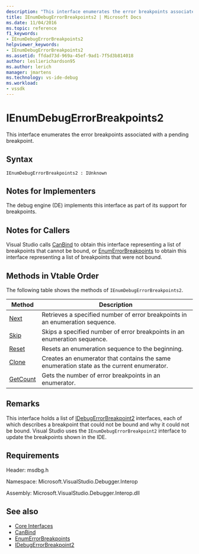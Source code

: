 ```yaml
---
description: "This interface enumerates the error breakpoints associated with a pending breakpoint."
title: IEnumDebugErrorBreakpoints2 | Microsoft Docs
ms.date: 11/04/2016
ms.topic: reference
f1_keywords:
- IEnumDebugErrorBreakpoints2
helpviewer_keywords:
- IEnumDebugErrorBreakpoints2
ms.assetid: ffdad73d-969a-45ef-9ad1-7f5d3b814018
author: leslierichardson95
ms.author: lerich
manager: jmartens
ms.technology: vs-ide-debug
ms.workload:
- vssdk
---
```

# IEnumDebugErrorBreakpoints2
This interface enumerates the error breakpoints associated with a pending breakpoint.

## Syntax

```
IEnumDebugErrorBreakpoints2 : IUnknown
```

## Notes for Implementers
 The debug engine (DE) implements this interface as part of its support for breakpoints.

## Notes for Callers
 Visual Studio calls [CanBind](../../../extensibility/debugger/reference/idebugpendingbreakpoint2-canbind.md) to obtain this interface representing a list of breakpoints that cannot be bound, or [EnumErrorBreakpoints](../../../extensibility/debugger/reference/idebugpendingbreakpoint2-enumerrorbreakpoints.md) to obtain this interface representing a list of breakpoints that were not bound.

## Methods in Vtable Order
 The following table shows the methods of `IEnumDebugErrorBreakpoints2`.

|Method|Description|
|------------|-----------------|
|[Next](../../../extensibility/debugger/reference/ienumdebugerrorbreakpoints2-next.md)|Retrieves a specified number of error breakpoints in an enumeration sequence.|
|[Skip](../../../extensibility/debugger/reference/ienumdebugerrorbreakpoints2-skip.md)|Skips a specified number of error breakpoints in an enumeration sequence.|
|[Reset](../../../extensibility/debugger/reference/ienumdebugerrorbreakpoints2-reset.md)|Resets an enumeration sequence to the beginning.|
|[Clone](../../../extensibility/debugger/reference/ienumdebugerrorbreakpoints2-clone.md)|Creates an enumerator that contains the same enumeration state as the current enumerator.|
|[GetCount](../../../extensibility/debugger/reference/ienumdebugerrorbreakpoints2-getcount.md)|Gets the number of error breakpoints in an enumerator.|

## Remarks
 This interface holds a list of [IDebugErrorBreakpoint2](../../../extensibility/debugger/reference/idebugerrorbreakpoint2.md) interfaces, each of which describes a breakpoint that could not be bound and why it could not be bound. Visual Studio uses the `IEnumDebugErrorBreakpoint2` interface to update the breakpoints shown in the IDE.

## Requirements
 Header: msdbg.h

 Namespace: Microsoft.VisualStudio.Debugger.Interop

 Assembly: Microsoft.VisualStudio.Debugger.Interop.dll

## See also
- [Core Interfaces](../../../extensibility/debugger/reference/core-interfaces.md)
- [CanBind](../../../extensibility/debugger/reference/idebugpendingbreakpoint2-canbind.md)
- [EnumErrorBreakpoints](../../../extensibility/debugger/reference/idebugpendingbreakpoint2-enumerrorbreakpoints.md)
- [IDebugErrorBreakpoint2](../../../extensibility/debugger/reference/idebugerrorbreakpoint2.md)
